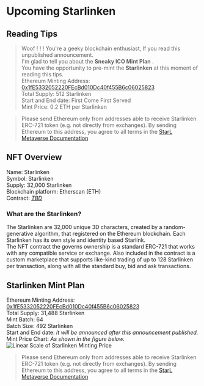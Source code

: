 # Upcoming Starlinken

## Reading Tips

> Woof ! ! ! You're a geeky blockchain enthusiast, If you read this unpublished announcement.  
I'm glad to tell you about the __Sneaky ICO Mint Plan__ .  
You have the opportunity to pre-mint the __Starlinken__ at this moment of reading this tips.  
Ethereum Minting Address: [0x1fE5332052220FEcBd010Dc40f455B6c06025823](https://etherscan.io/address/0x1fE5332052220FEcBd010Dc40f455B6c06025823)  
Total Supply: 512 Starlinken  
Start and End date: First Come First Served    
Mint Price: 0.2 ETH per Starlinken 

> Please send Ethereum only from addresses able to receive Starlinken ERC-721 token (e.g. not directly from exchanges). By sending Ethereum to this address, you agree to all terms in the [StarL Metaverse Documentation](https://starl-metaverse-team.gitbook.io/starl-metaverse-documentation/)

## NFT Overview

Name: Starlinken  
Symbol: Starlinken  
Supply: 32,000 Starlinken   
Blockchain platform: Etherscan (ETH)  
Contract: [_TBD_](#)  
  

### What are the Starlinken?
The Starlinken are 32,000 unique 3D characters, created by a random-generative algorithm, that registered on the Ethereum blockchain. Each Starlinken has its own style and identity based Starlink.  
The NFT contract the governs ownership is a standard ERC-721 that works with any compatible service or exchange. Also included in the contract is a custom marketplace that supports like-kind trading of up to 128 Starlinken per transaction, along with all the standard buy, bid and ask transactions.


## Starlinken Mint Plan

Ethereum Minting Address: [0x1fE5332052220FEcBd010Dc40f455B6c06025823](https://etherscan.io/address/0x1fE5332052220FEcBd010Dc40f455B6c06025823)  
Total Supply: 31,488 Starlinken  
Mint Batch: 64  
Batch Size: 492 Starlinken   
Start and End date: _It will be announced after this announcement published._  
Mint Price Chart: _As shown in the figure below._
![Linear Scale of Starlinken Minting Price](.img/charts.png) 

> Please send Ethereum only from addresses able to receive Starlinken ERC-721 token (e.g. not directly from exchanges). By sending Ethereum to this address, you agree to all terms in the [StarL Metaverse Documentation](https://starl-metaverse-team.gitbook.io/starl-metaverse-documentation/)

